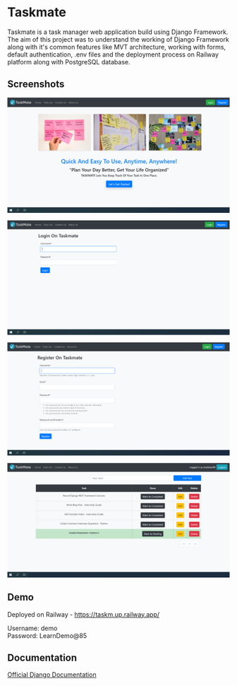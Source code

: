 
# Taskmate

Taskmate is a task manager web application build using Django Framework. The aim of this project was to understand the working of Django Framework along with it's common features like MVT architecture, working with forms, default authentication, .env files and the deployment process on Railway platform along with PostgreSQL database.


## Screenshots

![App Screenshot](https://raw.githubusercontent.com/ShubhamSarda/random-resources/main/images/taskmate-1.png)

![App Screenshot](https://raw.githubusercontent.com/ShubhamSarda/random-resources/main/images/taskmate-2.png)

![App Screenshot](https://raw.githubusercontent.com/ShubhamSarda/random-resources/main/images/taskmate-3.png)

![App Screenshot](https://raw.githubusercontent.com/ShubhamSarda/random-resources/main/images/taskmate-4.png)

## Demo

Deployed on Railway - https://taskm.up.railway.app/

Username: demo  
Password: LearnDemo@85

  
## Documentation

[Official Django Documentation](https://www.djangoproject.com/)

